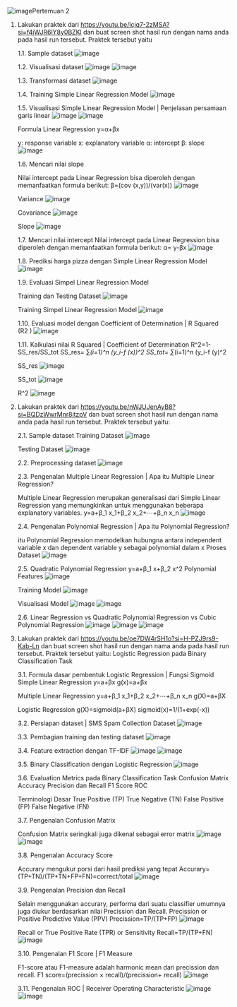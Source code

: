 ![image](https://github.com/user-attachments/assets/8fa2b774-d98e-4e5d-baa9-16355d5182c8)Pertemuan 2
1.	Lakukan praktek dari https://youtu.be/lcjq7-2zMSA?si=f4jWJR6lY8y0BZKl  dan buat screen shot hasil run dengan nama anda pada hasil run tersebut. Praktek tersebut yaitu
   
     1.1.	Sample dataset
  	![image](https://github.com/user-attachments/assets/5271be35-ff97-42b1-80c0-b06bbce2fd24)

     1.2.	Visualisasi dataset
  	![image](https://github.com/user-attachments/assets/15679b8a-2943-41c5-8b95-f52297c3caae)
  	![image](https://github.com/user-attachments/assets/cee8e6db-2795-4fee-a7cf-da5b8554ce44)

     1.3.	Transformasi dataset
  	![image](https://github.com/user-attachments/assets/933ebb14-8d6b-419e-b2c8-13d5f748d110)

     1.4.	Training Simple Linear Regression Model
  	![image](https://github.com/user-attachments/assets/9541161c-296e-45cb-abcc-e64ffebd1267)

     1.5.	Visualisasi Simple Linear Regression Model | Penjelasan persamaan garis linear
  	![image](https://github.com/user-attachments/assets/4f883cfd-dbcb-4a04-ad34-e4c30ddfebf8)
  	![image](https://github.com/user-attachments/assets/7e334c21-7ec0-4372-bb4f-cfc790bfa341)

  	Formula Linear Regression y=α+βx
  
      y: response variable
    	x: explanatory variable
    	α: intercept
    	β: slope
  	![image](https://github.com/user-attachments/assets/9394399a-65a7-4f3a-924c-93690463e0e0)
  	
     1.6. Mencari nilai slope

       Nilai intercept pada Linear Regression bisa diperoleh dengan memanfaatkan formula berikut: 
        β=(cov (x,y))/(var(x))
  	![image](https://github.com/user-attachments/assets/42ae5639-fb12-4dd7-b07c-f538b207630c)

	Variance
	![image](https://github.com/user-attachments/assets/54f5e1ef-8564-4fb6-8310-b0e5d622e43a)

	Covariance
	![image](https://github.com/user-attachments/assets/1f113d4b-cb42-4ce6-80a5-184f23a137c9)

	Slope
	![image](https://github.com/user-attachments/assets/6a38b85d-11a4-487b-8e6e-e1049956ac36)

    1.7. Mencari nilai intercept
      	Nilai intercept pada Linear Regression bisa diperoleh dengan memanfaatkan formula berikut:
      	α= y-βx
  	![image](https://github.com/user-attachments/assets/85cb0000-54b0-4f54-8dea-082c45960860)
    
    1.8. Prediksi harga pizza dengan Simple Linear Regression Model
  	![image](https://github.com/user-attachments/assets/65c7f55c-093e-4bae-aea3-161d9ab1cf58)
    
    1.9. Evaluasi Simpel Linear Regression Model
    
       Training dan Testing Dataset
  	![image](https://github.com/user-attachments/assets/82e5f166-c60c-4511-8ae2-a76cb30f207d)
        
       Training Simpel Linear Regression Model
  	![image](https://github.com/user-attachments/assets/50df28d9-d8b5-4ba4-ba47-33b20fdf4f00)
  	
    1.10. Evaluasi model dengan Coefficient of Determination | R Squared (R2 )
  	![image](https://github.com/user-attachments/assets/b4126e29-739a-41e1-aabf-ceba19d21514)
  	
    1.11. Kalkulasi nilai R Squared | Coefficient of Determination
        R^2=1- SS_res/SS_tot 
        SS_res= ∑_(i=1)^n (y_i-f (x))^2
        SS_tot= ∑_(i=1)^n (y_i-f (y)^2
    
       SS_res
  	![image](https://github.com/user-attachments/assets/f1533a4b-3993-42bc-a60f-c06ab7f1513c)
    
       SS_tot
  	![image](https://github.com/user-attachments/assets/f6042c78-b963-4068-b64e-40a492472719)
    
       R^2
  	![image](https://github.com/user-attachments/assets/44e5627e-07af-4d3d-9505-aec97a6f26fb)
     
3. 	Lakukan praktek dari https://youtu.be/nWJUJenAyB8?si=BQDzWwrMnr8jtzpV  dan buat screen shot hasil run dengan nama anda pada hasil run tersebut. Praktek tersebut yaitu:

    2.1. Sample dataset
     	Training Dataset
   	![image](https://github.com/user-attachments/assets/78158f19-1060-4365-a831-2cc28c3474fa)

   	Testing Dataset
   	![image](https://github.com/user-attachments/assets/447f4a45-d798-4529-a689-0bb59645230d)

    2.2. Preprocessing dataset
	![image](https://github.com/user-attachments/assets/be897821-8d65-4801-9e9b-5b3cb3aa41b2)
 
    2.3. Pengenalan Multiple Linear Regression | Apa itu Multiple Linear Regression?

       Multiple Linear Regression merupakan generalisasi dari Simple Linear Regression yang memungkinkan untuk menggunakan beberapa explanatory variables.
       y=a+β_1 x_1+β_2 x_2+⋯+β_n x_n
   	![image](https://github.com/user-attachments/assets/834db7f9-da74-4533-9f5c-e431b04f454a)
 
    2.4. Pengenalan Polynomial Regression | Apa itu Polynomial Regression?
   	
       itu Polynomial Regression memodelkan hubungna antara independent variable x dan dependent variable y sebagai polynomial dalam x
       Proses Dataset
   	![image](https://github.com/user-attachments/assets/eb4584e5-5242-4fa1-a6a3-70c10e92e816)
  
    2.5. Quadratic Polynomial Regression
         y=a+β_1 x+β_2 x^2
         Polynomial Features
   	![image](https://github.com/user-attachments/assets/45d24676-0658-4d9a-82ad-c8616625e035)

   	Training Model
	![image](https://github.com/user-attachments/assets/128b8874-94e2-41a6-8318-96c757a54cd7)
     
   	Visualisasi Model
   	![image](https://github.com/user-attachments/assets/f931901f-c22c-486c-b560-669eaf6001ae)
	![image](https://github.com/user-attachments/assets/fc8cdd48-9b7b-47b4-aa1f-b8b0f9b21e22)
  
    2.6. Linear Regression vs Quadratic Polynomial Regression vs Cubic Polynomial Regression
   	![image](https://github.com/user-attachments/assets/2c749acb-9852-4a73-a431-ba74685e64ff)
   	![image](https://github.com/user-attachments/assets/05905230-02f0-4ed3-9a13-831da2e246d5)
   	![image](https://github.com/user-attachments/assets/dfbad94c-e834-45c7-adf2-e1fddce55409)

5. Lakukan praktek dari https://youtu.be/oe7DW4rSH1o?si=H-PZJ9rs9-Kab-Ln  dan buat screen shot hasil run dengan nama anda pada hasil run tersebut. Praktek tersebut yaitu:
   Logistic Regression pada Binary Classification Task
   
   3.1. Formula dasar pembentuk Logistic Regression | Fungsi Sigmoid
     Simple Linear Regression
       y=a+βx
       g(x)=a+βx
   
     Multiple Linear Regression
	    y=a+β_1 x_1+β_2 x_2+⋯+β_n x_n
	    g(X)=a+βX
   
    Logistic Regression
	    g(X)=sigmoid(a+βX)
	    sigmoid(x)=1/(1+exp⁡(-x))

   3.2. Persiapan dataset | SMS Spam Collection Dataset
   	![image](https://github.com/user-attachments/assets/b6624dff-394d-4e64-b138-67b540bbe994)

   3.3. Pembagian training dan testing dataset
	![image](https://github.com/user-attachments/assets/1348c0e4-e2cc-4d8f-a672-d8080e120f56)

   3.4. Feature extraction dengan TF-IDF
	![image](https://github.com/user-attachments/assets/b6451d65-b339-49b1-a8e7-d40538065b47)
	![image](https://github.com/user-attachments/assets/1ae4df99-1f5f-4232-871c-e9d117e744b6)

   3.5. Binary Classification dengan Logistic Regression
	![image](https://github.com/user-attachments/assets/7c611a69-ec0c-4214-8d07-78cfea04f1aa)

   3.6. Evaluation Metrics pada Binary Classification Task
       Confusion Matrix
   	Accuracy
  	Precision dan Recall
  	F1 Score
  	ROC
   
     Terminologi Dasar
       True Positive (TP)
       True Negative (TN)
       False Positive (FP)
       False Negative (FN)
   
   3.7. Pengenalan Confusion Matrix
   
     Confusion Matrix seringkali juga dikenal sebagai error matrix
   ![image](https://github.com/user-attachments/assets/3060420b-a508-43ad-9fca-bfd0275dc8a9)
	![image](https://github.com/user-attachments/assets/fae0cdfa-5e61-4729-b78b-9680c493ec21)
 
	3.8. Pengenalan Accuracy Score
   
   	Accurary mengukur porsi dari hasil prediksi yang tepat
     	Accurary=(TP+TN)/(TP+TN+FP+FN)=correct/total
 	![image](https://github.com/user-attachments/assets/0ac30e89-39ac-4b7d-adbc-c22fc5d15811)

	3.9. Pengenalan Precision dan Recall
   
      Selain menggunakan accurary, performa dari suatu classifier umumnya juga diukur berdasarkan nilai Precission dan Recall.
      Precission or Positive Predictive Value (PPV)
      Precission=TP/(TP+FP)
   	![image](https://github.com/user-attachments/assets/8d6825dc-916c-4de1-a671-c16ee9e7995e)

      Recall or True Positive Rate (TPR) or Sensitivity
      Recall=TP/(TP+FN)
   	![image](https://github.com/user-attachments/assets/9b1ae562-8edb-4e7d-b16c-128a0c1161a9)
   
   3.10. Pengenalan F1 Score | F1 Measure
   
      F1-score atau F1-measure adalah harmonic mean dari precission dan recall.
      F1 score=(precission × recall)/(precission+ recall)
   	![image](https://github.com/user-attachments/assets/8604adbd-67ce-496d-8a69-c4f1e9f517ff)

   3.11. Pengenalan ROC | Receiver Operating Characteristic
   	![image](https://github.com/user-attachments/assets/474e5f8b-b63b-4c44-92ff-10d91cae95b0)
	![image](https://github.com/user-attachments/assets/e37ac50d-b2c0-4c3e-a311-497a34bdaa2c)

 






